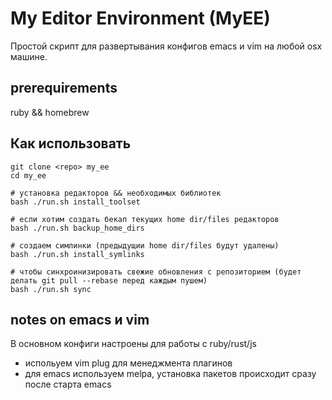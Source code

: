 # My Editor Environment (MyEE)

Простой скрипт для развертывания конфигов emacs и vim на любой osx машине.

## prerequirements
ruby && homebrew

## Как использовать

  ```
  git clone <repo> my_ee
  cd my_ee
 
  # установка редакторов && необходимых библиотек 
  bash ./run.sh install_toolset
  
  # если хотим создать бекап текущих home dir/files редакторов
  bash ./run.sh backup_home_dirs
  
  # создаем симлинки (предыдущии home dir/files будут удалены)
  bash ./run.sh install_symlinks
 
  # чтобы синхроинизировать свежие обновления с репозиторием (будет делать git pull --rebase перед каждым пушем)
  bash ./run.sh sync
  ```

## notes on emacs и vim
В основном конфиги настроены для работы с ruby/rust/js

- испольуем vim plug для менеджмента плагинов
- для emacs используем melpa, установка пакетов происходит сразу после старта emacs
